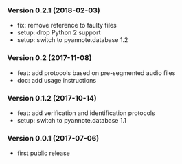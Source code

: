 ### Version 0.2.1 (2018-02-03)

  - fix: remove reference to faulty files
  - setup: drop Python 2 support
  - setup: switch to pyannote.database 1.2

### Version 0.2 (2017-11-08)

  - feat: add protocols based on pre-segmented audio files
  - doc: add usage instructions

### Version 0.1.2 (2017-10-14)

  - feat: add verification and identification protocols
  - setup: switch to pyannote.database 1.1

### Version 0.0.1 (2017-07-06)

  - first public release
